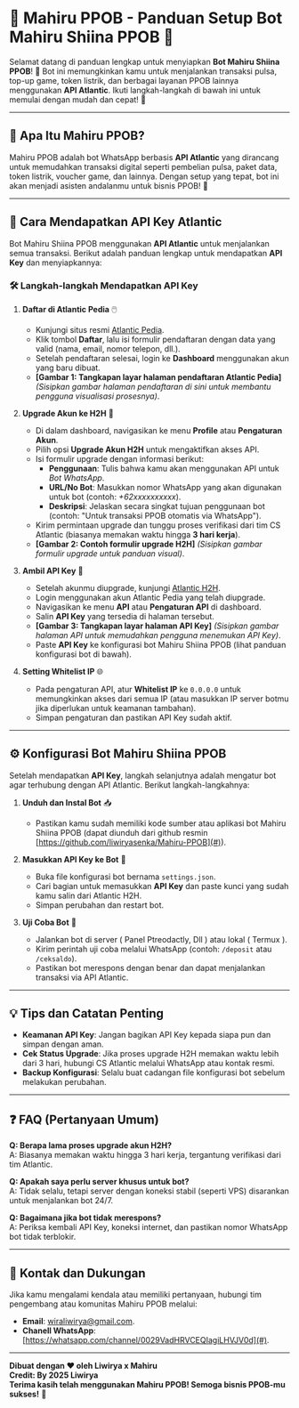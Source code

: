 # 🚀 **Mahiru PPOB - Panduan Setup Bot Mahiru Shiina PPOB** 🛒

Selamat datang di panduan lengkap untuk menyiapkan **Bot Mahiru Shiina PPOB**! 🎉 Bot ini memungkinkan kamu untuk menjalankan transaksi pulsa, top-up game, token listrik, dan berbagai layanan PPOB lainnya menggunakan **API Atlantic**. Ikuti langkah-langkah di bawah ini untuk memulai dengan mudah dan cepat! 🚀

---

## 📖 **Apa Itu Mahiru PPOB?**
Mahiru PPOB adalah bot WhatsApp berbasis **API Atlantic** yang dirancang untuk memudahkan transaksi digital seperti pembelian pulsa, paket data, token listrik, voucher game, dan lainnya. Dengan setup yang tepat, bot ini akan menjadi asisten andalanmu untuk bisnis PPOB! 💼

---

## 🔑 **Cara Mendapatkan API Key Atlantic**

Bot Mahiru Shiina PPOB menggunakan **API Atlantic** untuk menjalankan semua transaksi. Berikut adalah panduan lengkap untuk mendapatkan **API Key** dan menyiapkannya:

### 🛠 **Langkah-langkah Mendapatkan API Key**

1. **Daftar di Atlantic Pedia** 🖱️
   - Kunjungi situs resmi [Atlantic Pedia](https://atlantic-pedia.co.id).
   - Klik tombol **Daftar**, lalu isi formulir pendaftaran dengan data yang valid (nama, email, nomor telepon, dll.).
   - Setelah pendaftaran selesai, login ke **Dashboard** menggunakan akun yang baru dibuat.
   - **[Gambar 1: Tangkapan layar halaman pendaftaran Atlantic Pedia]** *(Sisipkan gambar halaman pendaftaran di sini untuk membantu pengguna visualisasi prosesnya)*.

2. **Upgrade Akun ke H2H** 🔧
   - Di dalam dashboard, navigasikan ke menu **Profile** atau **Pengaturan Akun**.
   - Pilih opsi **Upgrade Akun H2H** untuk mengaktifkan akses API.
   - Isi formulir upgrade dengan informasi berikut:
     - **Penggunaan**: Tulis bahwa kamu akan menggunakan API untuk *Bot WhatsApp*.
     - **URL/No Bot**: Masukkan nomor WhatsApp yang akan digunakan untuk bot (contoh: *+62xxxxxxxxxx*).
     - **Deskripsi**: Jelaskan secara singkat tujuan penggunaan bot (contoh: "Untuk transaksi PPOB otomatis via WhatsApp").
   - Kirim permintaan upgrade dan tunggu proses verifikasi dari tim CS Atlantic (biasanya memakan waktu hingga **3 hari kerja**).
   - **[Gambar 2: Contoh formulir upgrade H2H]** *(Sisipkan gambar formulir upgrade untuk panduan visual)*.

3. **Ambil API Key** 🔐
   - Setelah akunmu diupgrade, kunjungi [Atlantic H2H](https://atlantich2h.com/).
   - Login menggunakan akun Atlantic Pedia yang telah diupgrade.
   - Navigasikan ke menu **API** atau **Pengaturan API** di dashboard.
   - Salin **API Key** yang tersedia di halaman tersebut.
   - **[Gambar 3: Tangkapan layar halaman API Key]** *(Sisipkan gambar halaman API untuk memudahkan pengguna menemukan API Key)*.
   - Paste **API Key** ke konfigurasi bot Mahiru Shiina PPOB (lihat panduan konfigurasi bot di bawah).

4. **Setting Whitelist IP** 🌐
   - Pada pengaturan API, atur **Whitelist IP** ke `0.0.0.0` untuk memungkinkan akses dari semua IP (atau masukkan IP server botmu jika diperlukan untuk keamanan tambahan).
   - Simpan pengaturan dan pastikan API Key sudah aktif.

---

## ⚙️ **Konfigurasi Bot Mahiru Shiina PPOB**

Setelah mendapatkan **API Key**, langkah selanjutnya adalah mengatur bot agar terhubung dengan API Atlantic. Berikut langkah-langkahnya:

1. **Unduh dan Instal Bot** 📥
   - Pastikan kamu sudah memiliki kode sumber atau aplikasi bot Mahiru Shiina PPOB (dapat diunduh dari github resmin [https://github.com/liwiryasenka/Mahiru-PPOB](#)).

2. **Masukkan API Key ke Bot** 🔗
   - Buka file konfigurasi bot bernama `settings.json`.
   - Cari bagian untuk memasukkan **API Key** dan paste kunci yang sudah kamu salin dari Atlantic H2H.
   - Simpan perubahan dan restart bot.

3. **Uji Coba Bot** 🧪
   - Jalankan bot di server ( Panel Ptreodactly, Dll ) atau lokal ( Termux ).
   - Kirim perintah uji coba melalui WhatsApp (contoh: `/deposit` atau `/ceksaldo`).
   - Pastikan bot merespons dengan benar dan dapat menjalankan transaksi via API Atlantic.  
   
---

## 💡 **Tips dan Catatan Penting**
- **Keamanan API Key**: Jangan bagikan API Key kepada siapa pun dan simpan dengan aman.
- **Cek Status Upgrade**: Jika proses upgrade H2H memakan waktu lebih dari 3 hari, hubungi CS Atlantic melalui WhatsApp atau kontak resmi.
- **Backup Konfigurasi**: Selalu buat cadangan file konfigurasi bot sebelum melakukan perubahan.

---

## ❓ **FAQ (Pertanyaan Umum)**

**Q: Berapa lama proses upgrade akun H2H?**  
A: Biasanya memakan waktu hingga 3 hari kerja, tergantung verifikasi dari tim Atlantic.

**Q: Apakah saya perlu server khusus untuk bot?**  
A: Tidak selalu, tetapi server dengan koneksi stabil (seperti VPS) disarankan untuk menjalankan bot 24/7.

**Q: Bagaimana jika bot tidak merespons?**  
A: Periksa kembali API Key, koneksi internet, dan pastikan nomor WhatsApp bot tidak terblokir.

---

## 📢 **Kontak dan Dukungan**
Jika kamu mengalami kendala atau memiliki pertanyaan, hubungi tim pengembang atau komunitas Mahiru PPOB melalui:
- **Email**: wiraliwirya@gmail.com.
- **Chanell WhatsApp**: [https://whatsapp.com/channel/0029VadHRVCEQIagiLHVJV0d](#).

---

**Dibuat dengan ❤️ oleh Liwirya x Mahiru**  
**Credit: By 2025 Liwirya**  
**Terima kasih telah menggunakan Mahiru PPOB! Semoga bisnis PPOB-mu sukses!** 🌟
